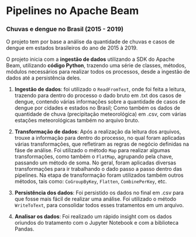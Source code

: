 # Pipelines no Apache Beam
### Chuvas e dengue no Brasil (2015 - 2019)

O projeto tem por base a análise da quantidade de chuvas e casos de dengue em estados brasileiros do ano de 2015 à 2019.

O projeto inicia com a **ingestão de dados** utilizando a SDK do Apache Beam, utilizando **código Python**, trazendo uma série de classes, métodos, módulos necessários para realizar todos os processos, desde a ingestão de dados até a persistência deles.

1. **Ingestão de dados**: foi utilizado o ``ReadFromText``, onde foi feita a leitura, trazendo para dentro do processo o dado bruto em .txt dos casos de dengue, contendo várias informações sobre a quantidade de casos de dengue por cidades e estados no Brasil; Como também os dados de quantidade de chuva (precipitação meteorológica) em .csv, com várias estações meteorológicas também no arquivo bruto.

2. **Transformação de dados**: Após a realização da leitura dos arquivos, trouxe a informação para dentro do processo, no qual foram aplicadas várias transformações, que refletiram as regras de negócio definidas na fáse de análise. 
Foi utilizado o método ``Map`` para realizar algumas transformações, como também o ``FlatMap``, agrupando pela chave, passando um método de soma. No geral, foram aplicadas diversas transformações para ir trabalhando o dado passo a passo dentro das pipelines. Na etapa de transformação foram utilizados também outros métodos, tais como: ``CoGroupByKey``, ``Flatten``, ``CombinePerKey``, etc.

3. **Persistência dos dados**: Foi persistido os dados no final em .csv para que fosse mais fácil de realizar uma análise. Foi utilizado o método ``WriteToText``, para consolidar todos esses tratamentos em um arquivo.

4. **Analisar os dados**: Foi realizado um rápido insight com os dados oriundos do tratamento com o Jupyter Notebook e com a biblioteca Pandas.
